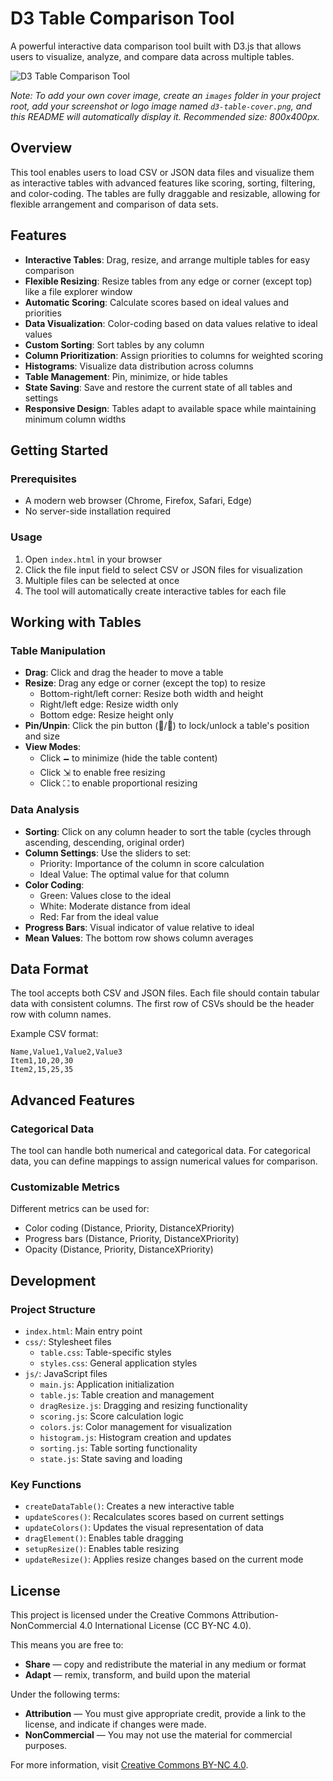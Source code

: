 # D3 Table Comparison Tool

A powerful interactive data comparison tool built with D3.js that allows users to visualize, analyze, and compare data across multiple tables.

![D3 Table Comparison Tool](images/d3-table-cover.png)

*Note: To add your own cover image, create an `images` folder in your project root, add your screenshot or logo image named `d3-table-cover.png`, and this README will automatically display it. Recommended size: 800x400px.*

## Overview

This tool enables users to load CSV or JSON data files and visualize them as interactive tables with advanced features like scoring, sorting, filtering, and color-coding. The tables are fully draggable and resizable, allowing for flexible arrangement and comparison of data sets.

## Features

- **Interactive Tables**: Drag, resize, and arrange multiple tables for easy comparison
- **Flexible Resizing**: Resize tables from any edge or corner (except top) like a file explorer window
- **Automatic Scoring**: Calculate scores based on ideal values and priorities
- **Data Visualization**: Color-coding based on data values relative to ideal values
- **Custom Sorting**: Sort tables by any column
- **Column Prioritization**: Assign priorities to columns for weighted scoring
- **Histograms**: Visualize data distribution across columns
- **Table Management**: Pin, minimize, or hide tables
- **State Saving**: Save and restore the current state of all tables and settings
- **Responsive Design**: Tables adapt to available space while maintaining minimum column widths

## Getting Started

### Prerequisites

- A modern web browser (Chrome, Firefox, Safari, Edge)
- No server-side installation required

### Usage

1. Open `index.html` in your browser
2. Click the file input field to select CSV or JSON files for visualization
3. Multiple files can be selected at once
4. The tool will automatically create interactive tables for each file

## Working with Tables

### Table Manipulation

- **Drag**: Click and drag the header to move a table
- **Resize**: Drag any edge or corner (except the top) to resize
  - Bottom-right/left corner: Resize both width and height
  - Right/left edge: Resize width only
  - Bottom edge: Resize height only
- **Pin/Unpin**: Click the pin button (📌/📍) to lock/unlock a table's position and size
- **View Modes**:
  - Click 🗕 to minimize (hide the table content)
  - Click ⇲ to enable free resizing
  - Click ⛶ to enable proportional resizing

### Data Analysis

- **Sorting**: Click on any column header to sort the table (cycles through ascending, descending, original order)
- **Column Settings**: Use the sliders to set:
  - Priority: Importance of the column in score calculation
  - Ideal Value: The optimal value for that column
- **Color Coding**:
  - Green: Values close to the ideal
  - White: Moderate distance from ideal
  - Red: Far from the ideal value
- **Progress Bars**: Visual indicator of value relative to ideal
- **Mean Values**: The bottom row shows column averages

## Data Format

The tool accepts both CSV and JSON files. Each file should contain tabular data with consistent columns. The first row of CSVs should be the header row with column names.

Example CSV format:
```
Name,Value1,Value2,Value3
Item1,10,20,30
Item2,15,25,35
```

## Advanced Features

### Categorical Data

The tool can handle both numerical and categorical data. For categorical data, you can define mappings to assign numerical values for comparison.

### Customizable Metrics

Different metrics can be used for:
- Color coding (Distance, Priority, DistanceXPriority)
- Progress bars (Distance, Priority, DistanceXPriority)
- Opacity (Distance, Priority, DistanceXPriority)

## Development

### Project Structure

- `index.html`: Main entry point
- `css/`: Stylesheet files
  - `table.css`: Table-specific styles
  - `styles.css`: General application styles
- `js/`: JavaScript files
  - `main.js`: Application initialization
  - `table.js`: Table creation and management
  - `dragResize.js`: Dragging and resizing functionality
  - `scoring.js`: Score calculation logic
  - `colors.js`: Color management for visualization
  - `histogram.js`: Histogram creation and updates
  - `sorting.js`: Table sorting functionality
  - `state.js`: State saving and loading

### Key Functions

- `createDataTable()`: Creates a new interactive table
- `updateScores()`: Recalculates scores based on current settings
- `updateColors()`: Updates the visual representation of data
- `dragElement()`: Enables table dragging
- `setupResize()`: Enables table resizing
- `updateResize()`: Applies resize changes based on the current mode

## License

This project is licensed under the Creative Commons Attribution-NonCommercial 4.0 International License (CC BY-NC 4.0).

This means you are free to:
- **Share** — copy and redistribute the material in any medium or format
- **Adapt** — remix, transform, and build upon the material

Under the following terms:
- **Attribution** — You must give appropriate credit, provide a link to the license, and indicate if changes were made.
- **NonCommercial** — You may not use the material for commercial purposes.

For more information, visit [Creative Commons BY-NC 4.0](https://creativecommons.org/licenses/by-nc/4.0/). 